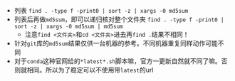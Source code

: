 - 列表
`find . -type f -print0 | sort -z | xargs -0 md5sum`
- 列表后再做`md5sum`，即可以递归核对整个文件夹
`find . -type f -print0 | sort -z | xargs -0 md5sum | md5sum`
  - 注意`find <文件夹>`和`cd <文件夹>`进去再`find .`结果不相同！
- 针对`git`库的`md5sum`结果仅供一台机器的参考。不同机器重复同样动作可能不同
- 对于`conda`这种官网给的`*latest*.sh`脚本嘛，官方一更新自然就不同了嘛。否则就相同。所以为了稳定可以不使用带`latest`的url